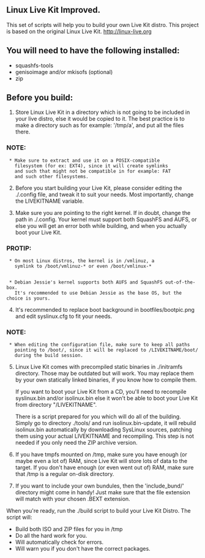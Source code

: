 ## Linux Live Kit Improved.
This set of scripts will help you to
build your own Live Kit distro. This project is based on
the original Linux Live Kit. <http://linux-live.org>


## You will need to have the following installed:
  * squashfs-tools
  * genisoimage and/or mkisofs (optional)
  * zip

## Before you build:

1.  Store Linux Live Kit in a directory which is not going to be included
    in your live distro, else it would be copied to it.
    The best practice is to make a directory such
    as for example: '/tmp/a', and put all the files there.
   ### NOTE:
     * Make sure to extract and use it on a POSIX-compatible
       filesystem (for ex: EXT4), since it will create symlinks 
       and such that might not be compatible in for example: FAT 
       and such other filesystems.

2.  Before you start building your Live Kit, please consider
    editing the ./.config file, and tweak it to suit your needs.
    Most importantly, change the LIVEKITNAME variable.

3.  Make sure you are pointing to the right kernel. If in doubt, 
    change the path in ./.config. Your kernel must support both 
    SquashFS and AUFS, or else you will get an error both while 
    building, and when you actually boot your Live Kit.
   ### PROTIP:
     * On most Linux distros, the kernel is in /vmlinuz, a
       symlink to /boot/vmlinuz-* or even /boot/vmlinux-*


     * Debian Jessie's kernel supports both AUFS and SquashFS out-of-the-box.
       It's recommended to use Debian Jessie as the base OS, but the choice is yours.

4.  It's recommended to replace boot background in
    bootfiles/bootpic.png and edit syslinux.cfg to fit your needs.
   ### NOTE:
     * When editing the configuration file, make sure to keep all paths
       pointing to /boot/, since it will be replaced to /LIVEKITNAME/boot/
       during the build session.

5.  Linux Live Kit comes with precompiled static binaries in ./initramfs
    directory. Those may be outdated but will work. You may replace them
    by your own statically linked binaries, if you know how to compile them.

    If you want to boot your Live Kit from a CD, you'll need to recompile
    syslinux.bin and/or isolinux.bin else it won't be able to boot 
    your Live Kit from directory "/LIVEKITNAME".
 
    There is a script prepared for you which will do all of the building. 
    Simply go to directory ./tools/ and run isolinux.bin-update, it will rebuild 
    isolinux.bin automatically by downloading SysLinux sources, patching them using 
    your actual LIVEKITNAME and recompiling. This step is not needed if you only need 
    the ZIP archive version.

6.  If you have tmpfs mounted on /tmp, make sure you have enough (or maybe even
    a lot of) RAM, since Live Kit will store lots of data to the target.
    If you don't have enough (or even went out of) RAM, make sure
    that /tmp is a regular on-disk directory.

7.  If you want to include your own bundules, then the 'include\_bund/' directory
    might come in handy! Just make sure that the file extension will match
    with your chosen .BEXT extension.

When you're ready, run the ./build script to build your Live Kit Distro.
  The script will:
  + Build both ISO and ZIP files for you in /tmp
  + Do all the hard work for you.
  + Will automatically check for errors.
  + Will warn you if you don't have the correct packages.
